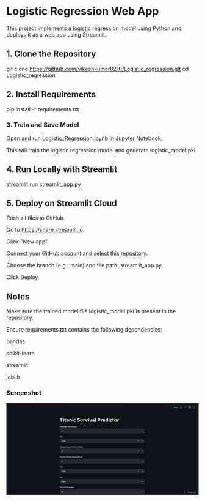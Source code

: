 # Logistic Regression Web App

This project implements a logistic regression model using Python and deploys it as a web app using Streamlit.

## 1. Clone the Repository

git clone https://github.com/vikeshkumar8210/Logistic_regression.git
cd Logistic_regression

## 2. Install Requirements
pip install -r requirements.txt
### 3. Train and Save Model
Open and run Logistic_Regression.ipynb in Jupyter Notebook.

This will train the logistic regression model and generate logistic_model.pkl.

## 4. Run Locally with Streamlit
streamlit run streamlit_app.py

## 5. Deploy on Streamlit Cloud
Push all files to GitHub.

Go to https://share.streamlit.io.

Click "New app".

Connect your GitHub account and select this repository.

Choose the branch (e.g., main) and file path: streamlit_app.py.

Click Deploy.

## Notes
Make sure the trained model file logistic_model.pkl is present in the repository.

Ensure requirements.txt contains the following dependencies:

pandas

scikit-learn

streamlit

joblib

###  Screenshot

![Login Page](https://github.com/vikeshkumar8210/Logistic_regression/blob/main/Streamlit.png)
